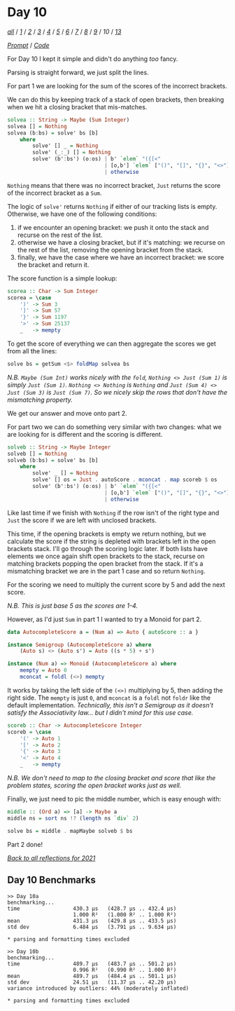 Day 10
===

<!--
This section is generated and compiled by the build script at ./Build.hs from
the file `./reflections/day10.md`.  If you want to edit this, edit
that file instead!
-->

*[all][reflections]* / *[1][day01]* / *[2][day02]* / *[3][day03]* / *[4][day04]* / *[5][day05]* / *[6][day06]* / *[7][day07]* / *[8][day08]* / *[9][day09]* / *10* / *[13][day13]*

[reflections]: https://github.com/egnwd/advent/blob/main/reflections.md
[day01]: https://github.com/egnwd/advent/blob/2021/reflections-out/day01.md
[day02]: https://github.com/egnwd/advent/blob/2021/reflections-out/day02.md
[day03]: https://github.com/egnwd/advent/blob/2021/reflections-out/day03.md
[day04]: https://github.com/egnwd/advent/blob/2021/reflections-out/day04.md
[day05]: https://github.com/egnwd/advent/blob/2021/reflections-out/day05.md
[day06]: https://github.com/egnwd/advent/blob/2021/reflections-out/day06.md
[day07]: https://github.com/egnwd/advent/blob/2021/reflections-out/day07.md
[day08]: https://github.com/egnwd/advent/blob/2021/reflections-out/day08.md
[day09]: https://github.com/egnwd/advent/blob/2021/reflections-out/day09.md
[day13]: https://github.com/egnwd/advent/blob/2021/reflections-out/day13.md

*[Prompt][d10p]* / *[Code][d10g]*

[d10p]: https://adventofcode.com/2021/day/10
[d10g]: https://github.com/egnwd/advent/blob/main/src/AOC/Challenge/Day10.hs

For Day 10 I kept it simple and didn't do anything _too_ fancy.

Parsing is straight forward, we just split the lines.

For part 1 we are looking for the sum of the scores of the incorrect brackets.

We can do this by keeping track of a stack of open brackets,
then breaking when we hit a closing bracket that mis-matches.

```haskell
solvea :: String -> Maybe (Sum Integer)
solvea [] = Nothing
solvea (b:bs) = solve' bs [b]
    where
        solve' [] _ = Nothing
        solve' (_:_) [] = Nothing
        solve' (b':bs') (o:os) | b' `elem` "({[<"                       = solve' bs' (b':o:os)
                               | [o,b'] `elem` ["()", "[]", "{}", "<>"] = solve' bs' os
                               | otherwise                              = Just $ scorea b'
```

`Nothing` means that there was no incorrect bracket,
`Just` returns the score of the incorrect bracket as a `Sum`.

The logic of `solve'` returns `Nothing` if either of our tracking lists is empty.
Otherwise, we have one of the following conditions:

1. if we encounter an opening bracket: we push it onto the stack and recurse on the rest of the list.
1. otherwise we have a closing bracket, but if it's matching:
we recurse on the rest of the list, removing the opening bracket from the stack.
1. finally, we have the case where we have an incorrect bracket: we score the bracket and return it.

The score function is a simple lookup:

```haskell
scorea :: Char -> Sum Integer
scorea = \case
    ')' -> Sum 3
    ']' -> Sum 57
    '}' -> Sum 1197
    '>' -> Sum 25137
    _   -> mempty
```

To get the score of everything we can then aggregate the scores we get from all the lines:

```haskell
solve bs = getSum <$> foldMap solvea bs
```

_N.B. `Maybe (Sum Int)` works nicely with the `fold`, `Nothing <> Just (Sum 1)` is simply `Just (Sum 1)`.
`Nothing <> Nothing` is `Nothing` and `Just (Sum 4) <> Just (Sum 3)` is `Just (Sum 7)`.
So we nicely skip the rows that don't have the mismatching property._

We get our answer and move onto part 2.

For part two we can do something very similar with two changes: what we are looking for is different and the scoring is different.

```haskell
solveb :: String -> Maybe Integer
solveb [] = Nothing
solveb (b:bs) = solve' bs [b]
    where
        solve' _ [] = Nothing
        solve' [] os = Just . autoScore . mconcat . map scoreb $ os
        solve' (b':bs') (o:os) | b' `elem` "({[<"                       = solve' bs' (b':o:os)
                               | [o,b'] `elem` ["()", "[]", "{}", "<>"] = solve' bs' os
                               | otherwise                              = Nothing
```

Like last time if we finish with `Nothing` if the row isn't of the right type and `Just` the score if we are left with unclosed brackets.

This time, if the opening brackets is empty we return nothing, but we calculate the score if the string is depleted with brackets left in the open brackets stack.
I'll go through the scoring logic later.
If both lists have elements we once again shift open brackets to the stack,
recurse on matching brackets popping the open bracket from the stack.
If it's a mismatching bracket we are in the part 1 case and so return `Nothing`.

For the scoring we need to multiply the current score by 5 and add the next score.

_N.B. This is just base 5 as the scores are 1-4._

However, as I'd just `Sum` in part 1 I wanted to try a Monoid for part 2.

```haskell
data AutocompleteScore a = (Num a) => Auto { autoScore :: a }

instance Semigroup (AutocompleteScore a) where
    (Auto s) <> (Auto s') = Auto ((s * 5) + s')

instance (Num a) => Monoid (AutocompleteScore a) where
    mempty = Auto 0
    mconcat = foldl (<>) mempty
```

It works by taking the left side of the `(<>)` multiplying by 5, then adding the right side.
The `mempty` is just `0`, and `mconcat` is a `foldl` not `foldr` like the default implementation.
_Technically, this isn't a Semigroup as it doesn't satisfy the Associativity law... but I didn't mind for this use case._

```haskell
scoreb :: Char -> AutocompleteScore Integer
scoreb = \case
    '(' -> Auto 1
    '[' -> Auto 2
    '{' -> Auto 3
    '<' -> Auto 4
    _   -> mempty
```

_N.B. We don't need to map to the closing bracket and score that like the problem states, scoring the open bracket works just as well._

Finally, we just need to pic the middle number, which is easy enough with:

```haskell
middle :: (Ord a) => [a] -> Maybe a
middle ns = sort ns !? (length ns `div` 2)

solve bs = middle . mapMaybe solveb $ bs
```

Part 2 done!


*[Back to all reflections for 2021][reflections]*

## Day 10 Benchmarks

```
>> Day 10a
benchmarking...
time                 430.3 μs   (428.7 μs .. 432.4 μs)
                     1.000 R²   (1.000 R² .. 1.000 R²)
mean                 431.3 μs   (429.8 μs .. 433.5 μs)
std dev              6.484 μs   (3.791 μs .. 9.634 μs)

* parsing and formatting times excluded

>> Day 10b
benchmarking...
time                 489.7 μs   (483.7 μs .. 501.2 μs)
                     0.996 R²   (0.990 R² .. 1.000 R²)
mean                 489.7 μs   (484.4 μs .. 501.1 μs)
std dev              24.51 μs   (11.37 μs .. 42.20 μs)
variance introduced by outliers: 44% (moderately inflated)

* parsing and formatting times excluded
```
